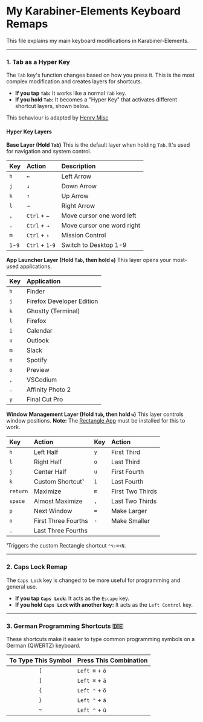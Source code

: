 # My Karabiner-Elements Keyboard Remaps

This file explains my main keyboard modifications in Karabiner-Elements.

***

### 1. Tab as a Hyper Key

The `Tab` key's function changes based on how you press it. This is the most complex modification and creates layers for shortcuts.

* **If you tap `Tab`:** It works like a normal `Tab` key.
* **If you hold `Tab`:** It becomes a "Hyper Key" that activates different shortcut layers, shown below.

This behaviour is adapted by [Henry Misc](https://www.youtube.com/@henrymisc)

#### **Hyper Key Layers**

**Base Layer (Hold `Tab`)**
This is the default layer when holding `Tab`. It's used for navigation and system control.

| Key | Action | Description |
| :-- | :--- | :--- |
| `h` | `←` | Left Arrow |
| `j` | `↓` | Down Arrow |
| `k` | `↑` | Up Arrow |
| `l` | `→` | Right Arrow |
| `,` | `Ctrl` + `←` | Move cursor one word left |
| `.` | `Ctrl` + `→` | Move cursor one word right |
| `m` | `Ctrl` + `↑` | Mission Control |
| `1`-`9`| `Ctrl` + `1-9`| Switch to Desktop 1-9 |

**App Launcher Layer (Hold `Tab`, then hold `e`)**
This layer opens your most-used applications.

| Key | Application |
| :-- | :--- |
| `h` | Finder |
| `j` | Firefox Developer Edition |
| `k` | Ghostty (Terminal) |
| `l` | Firefox |
| `i` | Calendar |
| `u` | Outlook |
| `m` | Slack |
| `n` | Spotify |
| `o` | Preview |
| `,` | VSCodium |
| `.` | Affinity Photo 2 |
| `y` | Final Cut Pro |

**Window Management Layer (Hold `Tab`, then hold `w`)**
This layer controls window positions. **Note:** The [Rectangle App](https://rectangleapp.com/) must be installed for this to work.

| Key | Action | Key | Action |
| :-- | :--- | :-- | :--- |
| `h` | Left Half | `y` | First Third |
| `l` | Right Half | `o` | Last Third |
| `j` | Center Half | `u` | First Fourth |
| `k` | Custom Shortcut¹ | `i` | Last Fourth |
| `return` | Maximize | `m` | First Two Thirds |
| `space`| Almost Maximize| `,` | Last Two Thirds |
| `p` | Next Window | `=` | Make Larger |
| `n` | First Three Fourths | `-` | Make Smaller |
| `.` | Last Three Fourths | | |
¹Triggers the custom Rectangle shortcut `⌃⌥⇧⌘+N`.

***

### 2. Caps Lock Remap

The `Caps Lock` key is changed to be more useful for programming and general use.

* **If you tap `Caps Lock`:** It acts as the `Escape` key.
* **If you hold `Caps Lock` with another key:** It acts as the `Left Control` key.

***

### 3. German Programming Shortcuts 🇩🇪

These shortcuts make it easier to type common programming symbols on a German (QWERTZ) keyboard.

| To Type This Symbol | Press This Combination |
| :---: | :--- |
| `[` | `Left ⌘` + `ö` |
| `]` | `Left ⌘` + `ä` |
| `{` | `Left ⌃` + `ö` |
| `}` | `Left ⌃` + `ä` |
| `~` | `Left ⌃` + `ü` |

